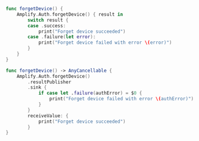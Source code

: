 <amplify-block-switcher>

<amplify-block name="Listener (iOS 11+)">

```swift
func forgetDevice() {
    Amplify.Auth.forgetDevice() { result in
        switch result {
        case .success:
            print("Forget device succeeded")
        case .failure(let error):
            print("Forget device failed with error \(error)")
        }
    }
}
```

</amplify-block>

<amplify-block name="Combine (iOS 13+)">

```swift
func forgetDevice() -> AnyCancellable {
    Amplify.Auth.forgetDevice()
        .resultPublisher
        .sink {
            if case let .failure(authError) = $0 {
                print("Forget device failed with error \(authError)")
            }
        }
        receiveValue: {
            print("Forget device succeeded")
        }
}
```

</amplify-block>

</amplify-block-switcher>
